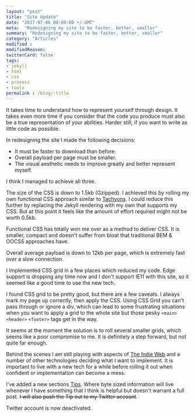 ```yaml
---
layout: "post"
title: "Site Update"
date: "2017-07-06 08:00:00 +/-GMT"
meta:  "Redesigning my site to be faster, better, smaller"
summary: "Redesigning my site to be faster, better, smaller"
category: "Articles"
modified :
modifiedReason:
twitterCard: false
tags:
- jekyll
- html
- css
- process
- tools
permalink : /blog/:title
---
```


It takes time to understand how to represent yourself through design. It takes even more time if you consider that the code you produce must also be a true representation of your abilities. Harder still, if  you want to write as little code as possible.

In redesigning the site I made the following decisions:

- It must be faster to download than before.
- Overall payload per page must be smaller.
- The visual aesthetic needs to improve greatly and better represent myself.

I think I managed to achieve all three.

The size of the CSS is down to 1.5kb (Gzipped). I achieved this by rolling my own functional CSS approach similar to [Tachyons](https://tachyons.io). I could reduce this further by replacing the Jekyll rendering with my own that supports my CSS. But at this point it feels like the amount of effort required might not be worth 0.5kb.

Functional CSS has totally won me over as a method to deliver CSS. It is smaller, compact and doesn't suffer from bloat that traditional BEM &amp; OOCSS approaches have.

Overall average payload is down to 12kb per page, which is extremely fast over a slow connection.

I Implemented CSS grid in a few places which reduced my code. Edge support is dropping any time now and I don't support IE11 with this site, so it seemed like a good time to use the new tech.

I found CSS grid to be pretty good, but there are a few caveats. I always mark my page up correctly, then apply the CSS. Using CSS Grid you can't pass through or ignore a div, which can lead to some frustrating situations when you want to apply a grid to the whole site but those pesky ```<main> ``` ```<header>``` ```<footer>``` tags get in the way.

It seems at the moment the solution is to roll several smaller grids, which seems like a poor compromise to me. It  is definitely a step forward, but not quite far enough.

Behind the scenes I am still playing with aspects of [The Indie Web](https://indieweb.org/) and a number of other technologies deciding what I want to implement. It is important to live with a new tech for a while before rolling it out when confident or implementation can become a mess.

I've added a new sections [Tips]({{site.url}}/categories/tips). Where byte sized information will live whenever I have something that I think is helpful but doesn't warrant a full post. ~~I will also push the Tip out to my Twitter account~~.

Twitter account is now deactivated.

